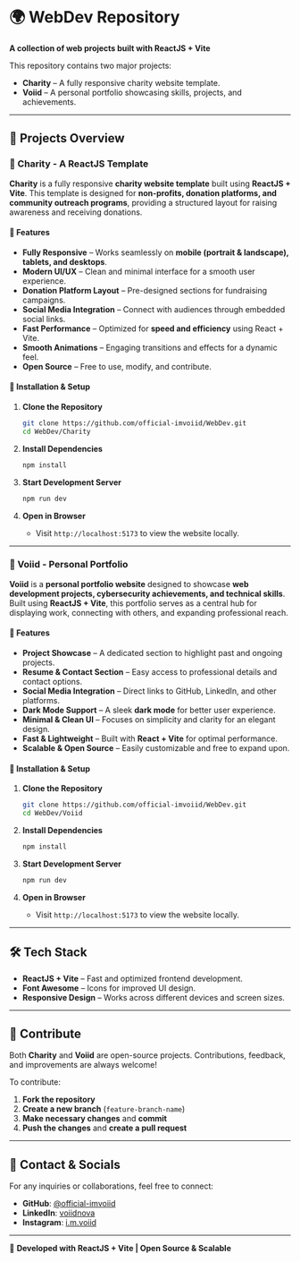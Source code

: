 # 🌍 WebDev Repository  
**A collection of web projects built with ReactJS + Vite**  

This repository contains two major projects:  

- **Charity** – A fully responsive charity website template.  
- **Voiid** – A personal portfolio showcasing skills, projects, and achievements.  

---

## 📌 Projects Overview  

### 🏡 Charity - A ReactJS Template  
**Charity** is a fully responsive **charity website template** built using **ReactJS + Vite**. This template is designed for **non-profits, donation platforms, and community outreach programs**, providing a structured layout for raising awareness and receiving donations.  

#### 🔹 Features  
- **Fully Responsive** – Works seamlessly on **mobile (portrait & landscape), tablets, and desktops**.  
- **Modern UI/UX** – Clean and minimal interface for a smooth user experience.  
- **Donation Platform Layout** – Pre-designed sections for fundraising campaigns.  
- **Social Media Integration** – Connect with audiences through embedded social links.  
- **Fast Performance** – Optimized for **speed and efficiency** using React + Vite.  
- **Smooth Animations** – Engaging transitions and effects for a dynamic feel.  
- **Open Source** – Free to use, modify, and contribute.  

#### 🔹 Installation & Setup  
1. **Clone the Repository**  
   ```bash
   git clone https://github.com/official-imvoiid/WebDev.git
   cd WebDev/Charity
   ```

2. **Install Dependencies**  
   ```bash
   npm install
   ```

3. **Start Development Server**  
   ```bash
   npm run dev
   ```

4. **Open in Browser**  
   - Visit `http://localhost:5173` to view the website locally.  

---

### 👤 Voiid - Personal Portfolio  
**Voiid** is a **personal portfolio website** designed to showcase **web development projects, cybersecurity achievements, and technical skills**. Built using **ReactJS + Vite**, this portfolio serves as a central hub for displaying work, connecting with others, and expanding professional reach.  

#### 🔹 Features  
- **Project Showcase** – A dedicated section to highlight past and ongoing projects.  
- **Resume & Contact Section** – Easy access to professional details and contact options.  
- **Social Media Integration** – Direct links to GitHub, LinkedIn, and other platforms.  
- **Dark Mode Support** – A sleek **dark mode** for better user experience.  
- **Minimal & Clean UI** – Focuses on simplicity and clarity for an elegant design.  
- **Fast & Lightweight** – Built with **React + Vite** for optimal performance.  
- **Scalable & Open Source** – Easily customizable and free to expand upon.  

#### 🔹 Installation & Setup  
1. **Clone the Repository**  
   ```bash
   git clone https://github.com/official-imvoiid/WebDev.git
   cd WebDev/Voiid
   ```

2. **Install Dependencies**  
   ```bash
   npm install
   ```

3. **Start Development Server**  
   ```bash
   npm run dev
   ```

4. **Open in Browser**  
   - Visit `http://localhost:5173` to view the website locally.  

---

## 🛠 Tech Stack  
- **ReactJS + Vite** – Fast and optimized frontend development.  
- **Font Awesome** – Icons for improved UI design.  
- **Responsive Design** – Works across different devices and screen sizes.  

---

## 🤝 Contribute  
Both **Charity** and **Voiid** are open-source projects. Contributions, feedback, and improvements are always welcome!  

To contribute:  
1. **Fork the repository**  
2. **Create a new branch** (`feature-branch-name`)  
3. **Make necessary changes** and **commit**  
4. **Push the changes** and **create a pull request**  

---

## 📩 Contact & Socials  
For any inquiries or collaborations, feel free to connect:  

- **GitHub**: [@official-imvoiid](https://github.com/official-imvoiid)  
- **LinkedIn**: [voiidnova](https://www.linkedin.com/in/voiidnova/)  
- **Instagram**: [i.m.voiid](https://www.instagram.com/i.m.voiid/)   

---

🚀 **Developed with ReactJS + Vite | Open Source & Scalable**  
```
